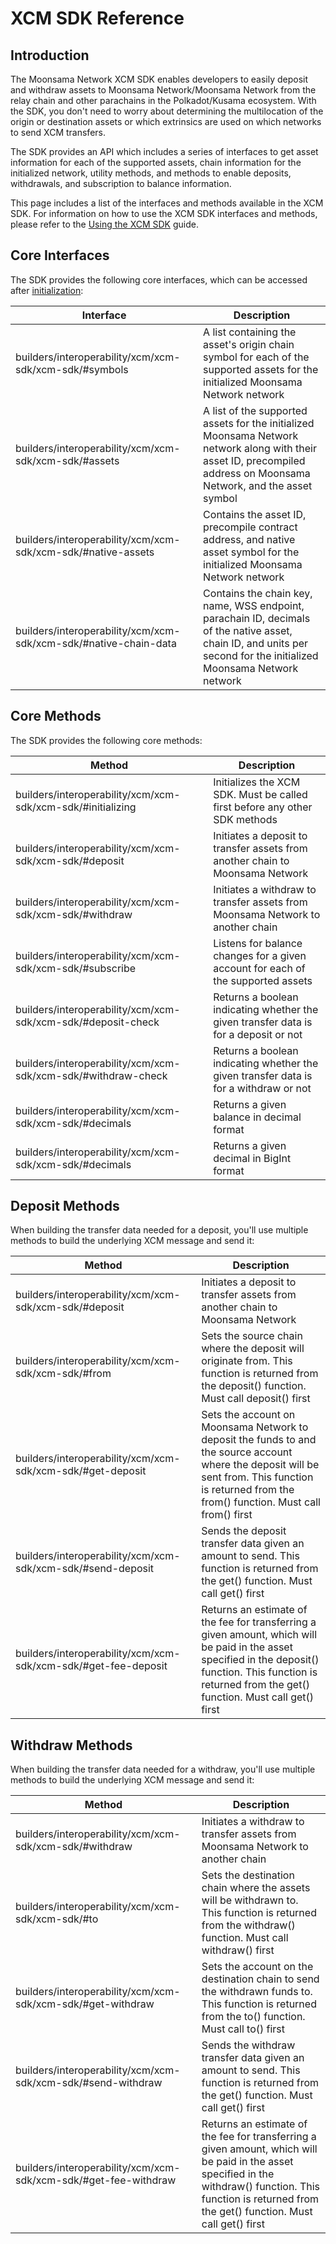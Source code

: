 # XCM SDK Reference


## Introduction

The Moonsama Network XCM SDK enables developers to easily deposit and withdraw assets to Moonsama Network/Moonsama Network from the relay chain and other parachains in the Polkadot/Kusama ecosystem. With the SDK, you don't need to worry about determining the multilocation of the origin or destination assets or which extrinsics are used on which networks to send XCM transfers.

The SDK provides an API which includes a series of interfaces to get asset information for each of the supported assets, chain information for the initialized network, utility methods, and methods to enable deposits, withdrawals, and subscription to balance information.

This page includes a list of the interfaces and methods available in the XCM SDK. For information on how to use the XCM SDK interfaces and methods, please refer to the [Using the XCM SDK](builders/interoperability/xcm/xcm-sdk/xcm-sdk) guide.

## Core Interfaces

The SDK provides the following core interfaces, which can be accessed after [initialization](builders/interoperability/xcm/xcm-sdk/xcm-sdk/#initializing):

| Interface | Description |
| --- | --- |
| builders/interoperability/xcm/xcm-sdk/xcm-sdk/#symbols | A list containing the asset's origin chain symbol for each of the supported assets for the initialized Moonsama Network network |
| builders/interoperability/xcm/xcm-sdk/xcm-sdk/#assets | A list of the supported assets for the initialized Moonsama Network network along with their asset ID, precompiled address on Moonsama Network, and the asset symbol |
| builders/interoperability/xcm/xcm-sdk/xcm-sdk/#native-assets | Contains the asset ID, precompile contract address, and native asset symbol for the initialized Moonsama Network network |
| builders/interoperability/xcm/xcm-sdk/xcm-sdk/#native-chain-data | Contains the chain key, name, WSS endpoint, parachain ID, decimals of the native asset, chain ID, and units per second for the initialized Moonsama Network network |

## Core Methods

The SDK provides the following core methods:

| Method | Description |
| --- | --- |
| builders/interoperability/xcm/xcm-sdk/xcm-sdk/#initializing | Initializes the XCM SDK. Must be called first before any other SDK methods |
| builders/interoperability/xcm/xcm-sdk/xcm-sdk/#deposit | Initiates a deposit to transfer assets from another chain to Moonsama Network |
| builders/interoperability/xcm/xcm-sdk/xcm-sdk/#withdraw | Initiates a withdraw to transfer assets from Moonsama Network to another chain |
| builders/interoperability/xcm/xcm-sdk/xcm-sdk/#subscribe | Listens for balance changes for a given account for each of the supported assets |
| builders/interoperability/xcm/xcm-sdk/xcm-sdk/#deposit-check | Returns a boolean indicating whether the given transfer data is for a deposit or not |
| builders/interoperability/xcm/xcm-sdk/xcm-sdk/#withdraw-check | Returns a boolean indicating whether the given transfer data is for a withdraw or not |
| builders/interoperability/xcm/xcm-sdk/xcm-sdk/#decimals | Returns a given balance in decimal format |
| builders/interoperability/xcm/xcm-sdk/xcm-sdk/#decimals | Returns a given decimal in BigInt format |

## Deposit Methods

When building the transfer data needed for a deposit, you'll use multiple methods to build the underlying XCM message and send it:

| Method | Description |
| --- | --- |
| builders/interoperability/xcm/xcm-sdk/xcm-sdk/#deposit | Initiates a deposit to transfer assets from another chain to Moonsama Network |
| builders/interoperability/xcm/xcm-sdk/xcm-sdk/#from | Sets the source chain where the deposit will originate from.  This function is returned from the deposit() function.  Must call deposit() first |
| builders/interoperability/xcm/xcm-sdk/xcm-sdk/#get-deposit | Sets the account on Moonsama Network to deposit the funds to and the  source account where the deposit will be sent from.  This function is returned from the from() function.  Must call from() first |
| builders/interoperability/xcm/xcm-sdk/xcm-sdk/#send-deposit | Sends the deposit transfer data given an amount to send.  This function is returned from the get() function.  Must call get() first |
| builders/interoperability/xcm/xcm-sdk/xcm-sdk/#get-fee-deposit | Returns an estimate of the fee for transferring a given amount,  which will be paid in the asset specified in the deposit() function.  This function is returned from the get() function.  Must call get() first |

## Withdraw Methods

When building the transfer data needed for a withdraw, you'll use multiple methods to build the underlying XCM message and send it:

| Method | Description |
| --- | --- |
| builders/interoperability/xcm/xcm-sdk/xcm-sdk/#withdraw | Initiates a withdraw to transfer assets from Moonsama Network to another chain |
| builders/interoperability/xcm/xcm-sdk/xcm-sdk/#to | Sets the destination chain where the assets will be withdrawn to.  This function is returned from the withdraw() function.  Must call withdraw() first |
| builders/interoperability/xcm/xcm-sdk/xcm-sdk/#get-withdraw | Sets the account on the destination chain to send the withdrawn funds to.  This function is returned from the to() function.  Must call to() first |
| builders/interoperability/xcm/xcm-sdk/xcm-sdk/#send-withdraw | Sends the withdraw transfer data given an amount to send.  This function is returned from the get() function.  Must call get() first |
| builders/interoperability/xcm/xcm-sdk/xcm-sdk/#get-fee-withdraw | Returns an estimate of the fee for transferring a given amount,  which will be paid in the asset specified in the withdraw() function.  This function is returned from the get() function.  Must call get() first |